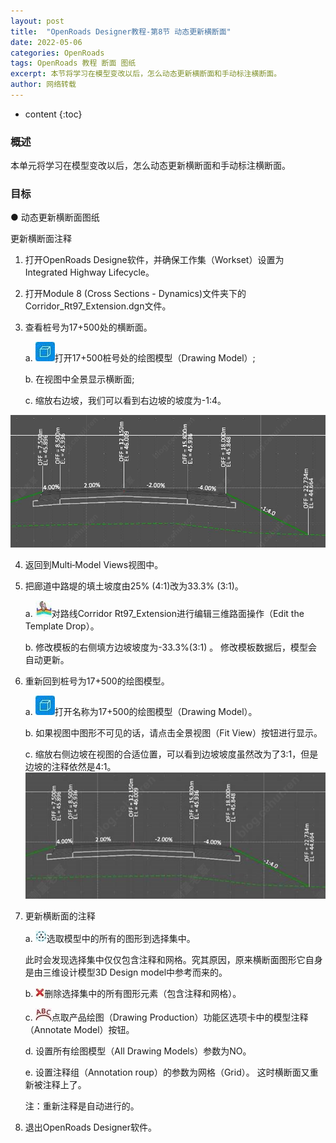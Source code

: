 ```yaml
---
layout: post
title:  "OpenRoads Designer教程-第8节 动态更新横断面"
date: 2022-05-06
categories: OpenRoads
tags: OpenRoads 教程 断面 图纸
excerpt: 本节将学习在模型变改以后，怎么动态更新横断面和手动标注横断面。
author: 网络转载
---
```

* content
{:toc}

### 概述 
本单元将学习在模型变改以后，怎么动态更新横断面和手动标注横断面。
  
### 目标 
● 动态更新横断面图纸 

更新横断面注释 

1. 打开OpenRoads Designe软件，并确保工作集（Workset）设置为Integrated Highway Lifecycle。

2. 打开Module 8 (Cross Sections - Dynamics)文件夹下的Corridor_Rt97_Extension.dgn文件。

3. 查看桩号为17+500处的横断面。

     a. ![](/img/2022/2022-09-06-14-10-37.png)打开17+500桩号处的绘图模型（Drawing Model）;

     b. 在视图中全景显示横断面;

     c. 缩放右边坡，我们可以看到右边坡的坡度为-1:4。

![](/img/2022/2022-09-06-14-10-26.png)

4. 返回到Multi‐Model Views视图中。

5. 把廊道中路堤的填土坡度由25% (4:1)改为33.3% (3:1)。

     a. ![](/img/2022/2022-09-06-14-10-10.png)对路线Corridor Rt97_Extension进行编辑三维路面操作（Edit the Template Drop）。

     b. 修改模板的右侧填方边坡坡度为-33.3%(3:1) 。
     修改模板数据后，模型会自动更新。
 
6. 重新回到桩号为17+500的绘图模型。

     a. ![](/img/2022/2022-09-06-14-09-50.png)打开名称为17+500的绘图模型（Drawing Model）。

     b. 如果视图中图形不可见的话，请点击全景视图（Fit View）按钮进行显示。                         

     c. 缩放右侧边坡在视图的合适位置，可以看到边坡坡度虽然改为了3:1，但是边坡的注释依然是4:1。
![](/img/2022/2022-09-06-14-09-33.png)

7. 更新横断面的注释

     a. ![](/img/2022/2022-09-06-14-09-16.png)选取模型中的所有的图形到选择集中。

     此时会发现选择集中仅仅包含注释和网格。究其原因，原来横断面图形它自身是由三维设计模型3D Design model中参考而来的。

     b. ![](/img/2022/2022-09-06-14-09-05.png)删除选择集中的所有图形元素（包含注释和网格）。

     c. ![](/img/2022/2022-09-06-14-08-30.png)点取产品绘图（Drawing Production）功能区选项卡中的模型注释（Annotate Model）按钮。

     d. 设置所有绘图模型（All Drawing Models）参数为NO。

     e. 设置注释组（Annotation roup）的参数为网格（Grid）。
     这时横断面又重新被注释上了。
 
     注：重新注释是自动进行的。
 
8. 退出OpenRoads Designer软件。